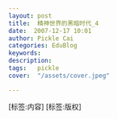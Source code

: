 ```yaml
---
layout: post  
title:  精神世界的黑暗时代_4  
date:  2007-12-17 10:01  
author: Pickle Cai  
categories: EduBlog  
keywords: 
description:   
tags:	pickle   
cover:  "/assets/cover.jpeg"  

---  
```

    
[标签:内容]
 [标签:版权]

